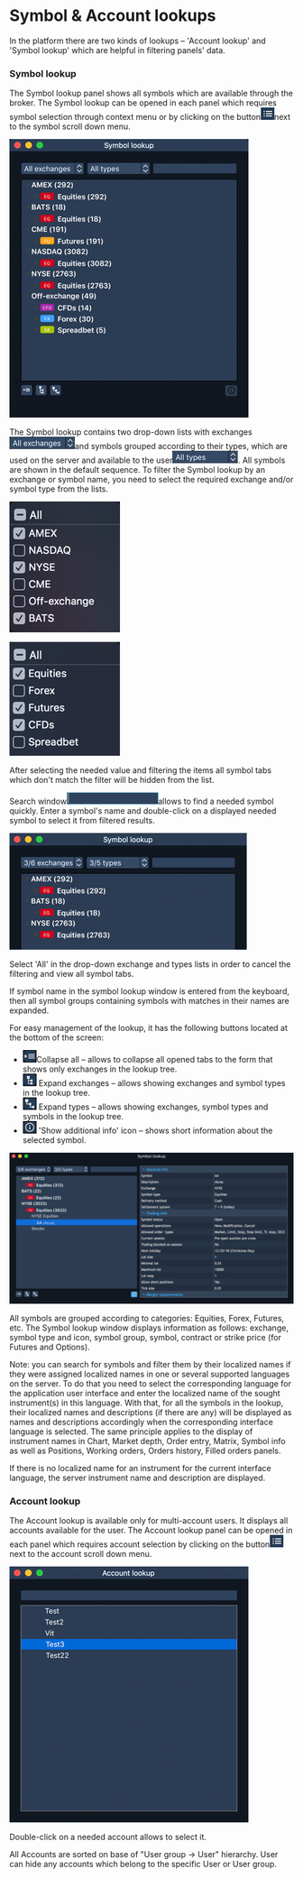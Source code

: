 # Symbol & Account lookups

In the platform there are two kinds of lookups – 'Account lookup' and 'Symbol lookup' which are helpful in filtering panels' data. 

### Symbol lookup

The Symbol lookup panel shows all symbols which are available through the broker. The Symbol lookup can be opened in each panel which requires symbol selection through context menu or by clicking on the button![](../../.gitbook/assets/artboard1.png)next to the symbol scroll down menu.

![](../../.gitbook/assets/symbol-lookup-copy.jpg)


The Symbol lookup contains two drop-down lists with exchanges![](../../.gitbook/assets/all-exchanges_116_22.png)and symbols grouped according to their types, which are used on the server and available to the user![](../../.gitbook/assets/all-types_116_22.png). All symbols are shown in the default sequence. To filter the Symbol lookup by an exchange or symbol name, you need to select the required exchange and/or symbol type from the lists.

![](../../.gitbook/assets/short-list-exchanges_196_292.png)

![](../../.gitbook/assets/short-list-types-196_202.png)

After selecting the needed value and filtering the items all symbol tabs which don't match the filter will be hidden from the list.

Search window![](../../.gitbook/assets/search-add-copy.png)allows to find a needed symbol quickly. Enter a symbol's name and double-click on a displayed needed symbol to select it from filtered results.

![](../../.gitbook/assets/part-of-symbol-lookup_421_207.png)

Select 'All' in the drop-down exchange and types lists in order to cancel the filtering and view all symbol tabs.

If symbol name in the symbol lookup window is entered from the keyboard, then all symbol groups containing symbols with matches in their names are expanded.

For easy management of the lookup, it has the following buttons located at the bottom of the screen:

*  ![](../../.gitbook/assets/1%20%2837%29.png)Collapse all – allows to collapse all opened tabs to the form that shows only exchanges in the lookup tree.
* ![](../../.gitbook/assets/2%20%2810%29.png) Expand exchanges – allows showing exchanges and symbol types in the lookup tree.
*  ![](../../.gitbook/assets/3%20%2820%29.png) Expand types – allows showing exchanges, symbol types and symbols in the lookup tree.
* ![](../../.gitbook/assets/5%20%286%29.png) 'Show additional info' icon – shows short information about the selected symbol.

![](../../.gitbook/assets/1-symbol-new-copy.png)

All symbols are grouped according to categories: Equities, Forex, Futures, etc. The Symbol lookup window displays information as follows: exchange, symbol type and icon, symbol group, symbol, contract or strike price \(for Futures and Options\).

Note: you can search for symbols and filter them by their localized names if they were assigned localized names in one or several supported languages on the server. To do that you need to select the corresponding language for the application user interface and enter the localized name of the sought instrument\(s\) in this language. With that, for all the symbols in the lookup, their localized names and descriptions \(if there are any\) will be displayed as names and descriptions accordingly when the corresponding interface language is selected. The same principle applies to the display of instrument names in Chart, Market depth, Order entry, Matrix,  Symbol info as well as Positions, Working orders, Orders history, Filled orders panels.

If there is no localized name for an instrument for the current interface language, the server instrument name and description are displayed. 

### Account lookup

The Account lookup is available only for multi-account users. It displays all accounts available for the user. The Account lookup panel can be opened in each panel which requires account selection by clicking on the button![](../../.gitbook/assets/artboard1%20%281%29.png)next to the account scroll down menu.

![](../../.gitbook/assets/account-lookup-test_424.png)

Double-click on a needed account allows to select it.

All Accounts are sorted on base of "User group -&gt; User" hierarchy. User can hide any accounts which belong to the specific User or User group.

